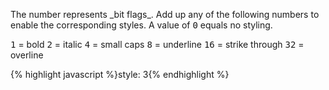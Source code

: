 <p class="b30" markdown="1">
The number represents _bit flags_.  Add up any of the following numbers to enable the corresponding styles. A value of <samp class="number">0</samp> equals no styling.

<samp class="number">1</samp> = bold
<samp class="number">2</samp> = italic
<samp class="number">4</samp> = small caps
<samp class="number">8</samp> = underline
<samp class="number">16</samp> = strike through
<samp class="number">32</samp> = overline
</p>
{% highlight javascript %}style: 3{% endhighlight %}